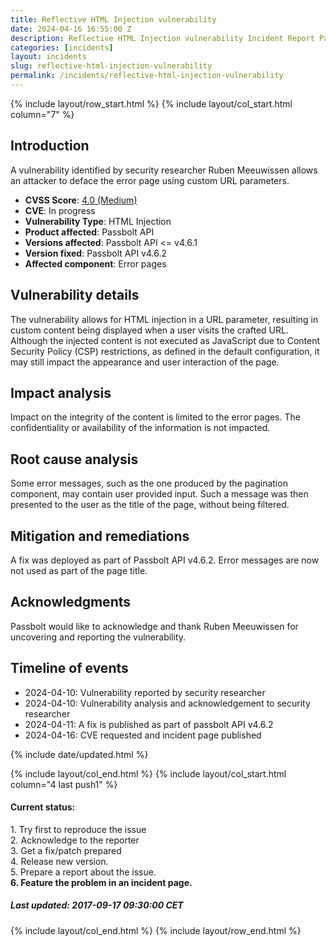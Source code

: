 ```yaml
---
title: Reflective HTML Injection vulnerability
date: 2024-04-16 16:55:00 Z
description: Reflective HTML Injection vulnerability Incident Report Page
categories: [incidents]
layout: incidents
slug: reflective-html-injection-vulnerability
permalink: /incidents/reflective-html-injection-vulnerability
---
```


{% include layout/row_start.html %}
{% include layout/col_start.html column="7" %}

## Introduction

A vulnerability identified by security researcher Ruben Meeuwissen allows an attacker to deface the error 
page using custom URL parameters.

- **CVSS Score**: [4.0 (Medium)](https://nvd.nist.gov/vuln-metrics/cvss/v3-calculator?vector=AV:N/AC:L/PR:N/UI:R/S:U/C:N/I:L/A:N/E:F/RL:O/RC:C)
- **CVE**: In progress
- **Vulnerability Type**: HTML Injection
- **Product affected**: Passbolt API
- **Versions affected**: Passbolt API <= v4.6.1
- **Version fixed**: Passbolt API v4.6.2
- **Affected component**: Error pages

## Vulnerability details

The vulnerability allows for HTML injection in a URL parameter, resulting in custom content being displayed 
when a user visits the crafted URL. Although the injected content is not executed as JavaScript due to 
Content Security Policy (CSP) restrictions, as defined in the default configuration, it may still impact 
the appearance and user interaction of the page.

## Impact analysis

Impact on the integrity of the content is limited to the error pages. The confidentiality or availability 
of the information is not impacted.

## Root cause analysis

Some error messages, such as the one produced by the pagination component, may contain user provided 
input. Such a message was then presented to the user as the title of the page, without being filtered.

## Mitigation and remediations

A fix was deployed as part of Passbolt API v4.6.2. Error messages are now not used as part of the page title.

## Acknowledgments
Passbolt would like to acknowledge and thank Ruben Meeuwissen for uncovering and reporting the vulnerability.

## Timeline of events

* 2024-04-10: Vulnerability reported by security researcher
* 2024-04-10: Vulnerability analysis and acknowledgement to security researcher
* 2024-04-11: A fix is published as part of passbolt API v4.6.2
* 2024-04-16: CVE requested and incident page published

{% include date/updated.html %}

{% include layout/col_end.html %}
{% include layout/col_start.html column="4 last push1" %}
<div class="message success">
    <h4>Current status:</h4>
    1. Try first to reproduce the issue<br>
    2. Acknowledge to the reporter<br>
    3. Get a fix/patch prepared<br>
    4. Release new version.<br>
    5. Prepare a report about the issue.<br>
    <strong>6. Feature the problem in an incident page.</strong>
    <h5>Last updated: 2017-09-17 09:30:00 CET</h5>
</div>

{% include layout/col_end.html %}
{% include layout/row_end.html %}